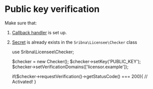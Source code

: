 # Public key verification

Make sure that:
1. [Callback handler](ObtainingPrivateKey.md) is set up.
2. [Secret](SettingSecret.md) is already exists in the `Sribna\Licensee\Checker` class


    use Sribna\Licensee\Checker;
    
    $checker = new Checker();
    $checker->setKey('PUBLIC_KEY');
    $checker->setVerificationDomains(['licensor.example']);
    
    if($checker->requestVerification()->getStatusCode() === 200){
        // Activated!
    }
